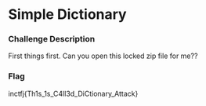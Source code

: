 # Simple Dictionary

### Challenge Description

First things first. Can you open this locked zip file for me??


### Flag

inctfj{Th1s_1s_C4ll3d_DiCtionary_Attack}

